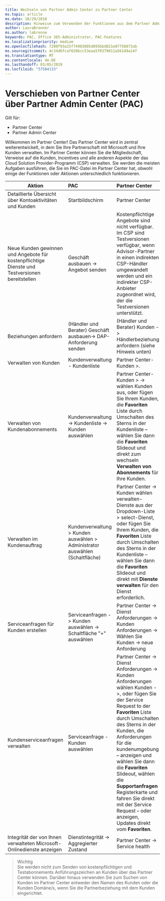 ```yaml
---
title: Wechseln von Partner Admin Center zu Partner Center
ms.topic: article
ms.date: 10/29/2018
description: Hinweise zum Verwenden der Funktionen aus dem Partner Admin Center im Partner Center
author: LauraBrenner
ms.author: labrenne
keywords: PAC, Office 365-Administrator, PAC-Features
ms.localizationpriority: medium
ms.openlocfilehash: 7200f93a25f74903805d095bbd821e07758873ab
ms.sourcegitcommit: 4c34d6fcaf020bcc53eaa5f0379011a56149a14f
ms.translationtype: MT
ms.contentlocale: de-DE
ms.lasthandoff: 03/05/2019
ms.locfileid: "57584133"
---
```

# <a name="moving-from-partner-admin-center-pac-to-the-partner-center"></a>Verschieben von Partner Center über Partner Admin Center (PAC)

Gilt für:
- Partner Center
- Partner Admin Center

Willkommen im Partner Center! Das Partner Center wird in zentral weiterentwickelt, in dem Sie Ihre Partnerschaft mit Microsoft und Ihre Kunden verwalten. Im Partner Center können Sie die Mitgliedschaft, Verweise auf die Kunden, Incentives und alle anderen Aspekte der das Cloud Solution Provider-Programm (CSP) verwalten. Sie werden die meisten Aufgaben ausführen, die Sie im PAC-Datei im Partner Center hat, obwohl einige der Funktionen oder Aktionen unterschiedlich funktionieren. 


|**Aktion**   |**PAC**   |**Partner Center**   |
|--------------|:--------------|:---------------|
|Detaillierte Übersicht über Kontoaktivitäten und Kunden|Startbildschirm|Partner Center|
|Neue Kunden gewinnen und Angebote für kostenpflichtige Dienste und Testversionen bereitstellen|Geschäft ausbauen -> Angebot senden|Kostenpflichtige Angebote sind nicht verfügbar. Im CSP sind Testversionen verfügbar, wenn Advisor-Partner in einen indirekten CSP-Händler umgewandelt werden und ein indirekter CSP-Anbieter zugeordnet wird, der die Testversionen unterstützt. |
|Beziehungen anfordern|(Händler und Berater) Geschäft ausbauen-> DAP-Anforderung senden|(Händler und Berater) Kunden -> Händlerbeziehung anfordern (siehe Hinweis unten)|
|Verwalten von Kunden|Kundenverwaltung - Kundenliste|Partner Center-Kunden >.|
|Verwalten von Kundenabonnements|Kundenverwaltung -> Kundenliste -> Kunden auswählen|Partner Center-Kunden > -> wählen Kunden aus, oder fügen Sie Ihrem Kunden, die **Favoriten** Liste durch Umschalten des Sterns in der Kundenliste – wählen Sie dann die **Favoriten** Slideout und direkt zum wechseln **Verwalten von Abonnements** für Ihre Kunden.|
|Verwalten im Kundenauftrag|Kundenverwaltung > Kunden auswählen > Administrator auswählen (Schaltfläche)|Partner Center -> Kunden wählen verwalten-Dienste aus der Dropdown-Liste > select-Dienst, oder fügen Sie Ihrem Kunden, die **Favoriten** Liste durch Umschalten des Sterns in der Kundenliste – wählen Sie dann die **Favoriten**  Slideout und direkt mit **Dienste verwalten** für den Dienst erforderlich.|
|Serviceanfragen für Kunden erstellen|Serviceanfragen -> Kunden auswählen -> Schaltfläche "+" auswählen | Partner Center -> Dienst Anforderungen -> Kunden Anforderungen -> Wählen Sie Kunden -> neue Anforderung|
|Kundenserviceanfragen verwalten| Serviceanfrage - Kunden auswählen|Partner Center -> Dienst Anforderungen -> Kunden Anforderungen wählen Kunden ->, oder fügen Sie der Service Request to der **Favoriten** Liste durch Umschalten des Sterns in der Kunden, die Anforderungen für die kundenumgebung – anzeigen und wählen Sie dann die  **Favoriten** Slideout, wählen die **Supportanfragen** Registerkarte und fahren Sie direkt mit der Service Request – oder anzeigen, Updates direkt vom **Favoriten**.|
|Integrität der von Ihnen verwalteten Microsoft-Onlinedienste anzeigen|Dienstintegrität -> Aggregierter Zustand|Partner Center -> Service health|

>Wichtig<br>
Sie werden nicht zum Senden von kostenpflichtigen und Testabonnements Anführungszeichen an Kunden über das Partner Center können. Darüber hinaus verwenden Sie zum Suchen von Kunden im Partner Center entweder den Namen des Kunden oder die Kunden Domäne/s, wenn Sie die Partnerbeziehung mit dem Kunden eingerichtet.